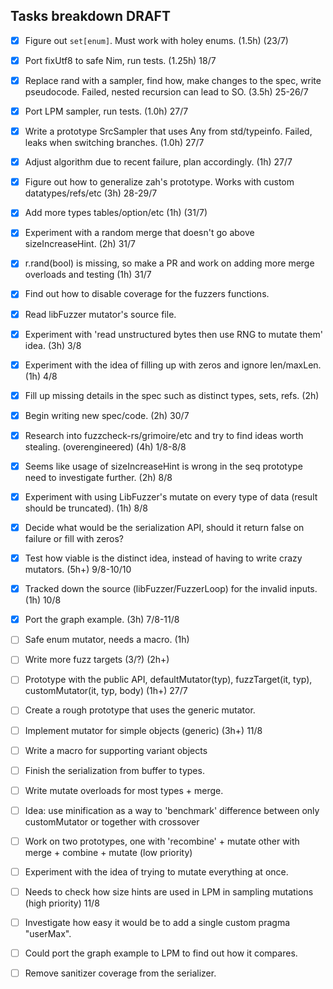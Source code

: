 Tasks breakdown DRAFT
---------------------

- [X] Figure out `set[enum]`. Must work with holey enums. (1.5h) (23/7)
- [X] Port fixUtf8 to safe Nim, run tests. (1.25h) 18/7
- [X] Replace rand with a sampler, find how, make changes to the spec, write pseudocode. Failed, nested recursion can lead to SO. (3.5h) 25-26/7
- [X] Port LPM sampler, run tests. (1.0h) 27/7
- [X] Write a prototype SrcSampler that uses Any from std/typeinfo. Failed, leaks when switching branches. (1.0h) 27/7
- [X] Adjust algorithm due to recent failure, plan accordingly. (1h) 27/7
- [X] Figure out how to generalize zah's prototype. Works with custom datatypes/refs/etc (3h) 28-29/7
- [X] Add more types tables/option/etc (1h) (31/7)
- [X] Experiment with a random merge that doesn't go above sizeIncreaseHint. (2h) 31/7
- [X] r.rand(bool) is missing, so make a PR and work on adding more merge overloads and testing (1h) 31/7
- [X] Find out how to disable coverage for the fuzzers functions.
- [X] Read libFuzzer mutator's source file.
- [X] Experiment with 'read unstructured bytes then use RNG to mutate them' idea. (3h) 3/8
- [X] Experiment with the idea of filling up with zeros and ignore len/maxLen. (1h) 4/8

- [X] Fill up missing details in the spec such as distinct types, sets, refs. (2h)
- [X] Begin writing new spec/code. (2h) 30/7
- [X] Research into fuzzcheck-rs/grimoire/etc and try to find ideas worth stealing. (overengineered) (4h) 1/8-8/8
- [X] Seems like usage of sizeIncreaseHint is wrong in the seq prototype need to investigate further. (2h) 8/8
- [X] Experiment with using LibFuzzer's mutate on every type of data (result should be truncated). (1h) 8/8
- [X] Decide what would be the serialization API, should it return false on failure or fill with zeros?
- [X] Test how viable is the distinct idea, instead of having to write crazy mutators. (5h+) 9/8-10/10
- [X] Tracked down the source (libFuzzer/FuzzerLoop) for the invalid inputs. (1h) 10/8
- [X] Port the graph example. (3h) 7/8-11/8
- [ ] Safe enum mutator, needs a macro. (1h)
- [ ] Write more fuzz targets (3/?) (2h+)
- [ ] Prototype with the public API, defaultMutator(typ), fuzzTarget(it, typ), customMutator(it, typ, body) (1h+) 27/7
- [ ] Create a rough prototype that uses the generic mutator.
- [ ] Implement mutator for simple objects (generic) (3h+) 11/8
- [ ] Write a macro for supporting variant objects
- [ ] Finish the serialization from buffer to types.
- [ ] Write mutate overloads for most types + merge.
- [ ] Idea: use minification as a way to 'benchmark' difference between only customMutator or together with crossover
- [ ] Work on two prototypes, one with 'recombine' + mutate other with merge + combine + mutate (low priority)
- [ ] Experiment with the idea of trying to mutate everything at once.
- [ ] Needs to check how size hints are used in LPM in sampling mutations (high priority) 11/8
- [ ] Investigate how easy it would be to add a single custom pragma "userMax".
- [ ] Could port the graph example to LPM to find out how it compares.
- [ ] Remove sanitizer coverage from the serializer.
